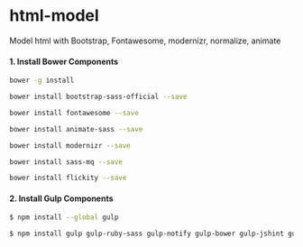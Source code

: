 # html-model
Model html with Bootstrap, Fontawesome, modernizr, normalize, animate

#### 1. Install Bower Components

```sh
bower -g install
```
```sh
bower install bootstrap-sass-official --save
```
```sh
bower install fontawesome --save
```
```sh
bower install animate-sass --save
```
```sh
bower install modernizr --save
```
```sh
bower install sass-mq --save
```
```sh
bower install flickity --save
```

#### 2. Install Gulp Components

```sh
$ npm install --global gulp
```

```sh
$ npm install gulp gulp-ruby-sass gulp-notify gulp-bower gulp-jshint gulp-uglify gulp-concat gulp-rename gulp-compass gulp-imagemin gulp-livereload gulp-minify-css --save-dev
```

